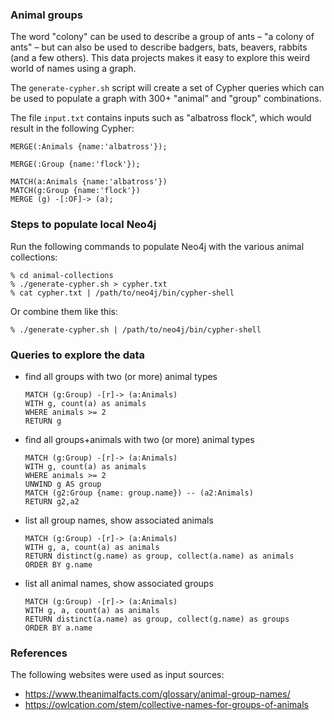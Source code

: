 ### Animal groups

The word "colony" can be used to describe a group of ants – "a colony of ants" – but can also be used to describe badgers, bats, beavers, rabbits (and a few others). This data projects makes it easy to explore this weird world of names using a graph.

The `generate-cypher.sh` script will create a set of Cypher queries which can be used to populate a graph with 300+ "animal" and "group" combinations.

The file `input.txt` contains inputs such as "albatross flock", which would result in the following Cypher:

    MERGE(:Animals {name:'albatross'});

    MERGE(:Group {name:'flock'});

    MATCH(a:Animals {name:'albatross'})
    MATCH(g:Group {name:'flock'})
    MERGE (g) -[:OF]-> (a);

### Steps to populate local Neo4j

Run the following commands to populate Neo4j with the various animal collections:
 
    % cd animal-collections
    % ./generate-cypher.sh > cypher.txt
    % cat cypher.txt | /path/to/neo4j/bin/cypher-shell

Or combine them like this:

    % ./generate-cypher.sh | /path/to/neo4j/bin/cypher-shell

### Queries to explore the data


* find all groups with two (or more) animal types

    ```
    MATCH (g:Group) -[r]-> (a:Animals)
    WITH g, count(a) as animals
    WHERE animals >= 2
    RETURN g
    ```

* find all groups+animals with two (or more) animal types
    ```
    MATCH (g:Group) -[r]-> (a:Animals)
    WITH g, count(a) as animals
    WHERE animals >= 2
    UNWIND g AS group
    MATCH (g2:Group {name: group.name}) -- (a2:Animals)
    RETURN g2,a2
    ```

* list all group names, show associated animals

    ```
    MATCH (g:Group) -[r]-> (a:Animals)
    WITH g, a, count(a) as animals
    RETURN distinct(g.name) as group, collect(a.name) as animals
    ORDER BY g.name
    ```

* list all animal names, show associated groups

    ```
    MATCH (g:Group) -[r]-> (a:Animals)
    WITH g, a, count(a) as animals
    RETURN distinct(a.name) as group, collect(g.name) as groups
    ORDER BY a.name
    ```


### References

The following websites were used as input sources:
* https://www.theanimalfacts.com/glossary/animal-group-names/
* https://owlcation.com/stem/collective-names-for-groups-of-animals

